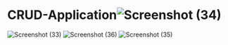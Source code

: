 # CRUD-Application![Screenshot (34)](https://github.com/manisaisidda/CRUD-Application/assets/113222679/29b54a76-1c7f-410e-81be-1a4a66af7242)
![Screenshot (33)](https://github.com/manisaisidda/CRUD-Application/assets/113222679/985f7bc9-077b-47ee-8728-8d33fda7971a)
![Screenshot (36)](https://github.com/manisaisidda/CRUD-Application/assets/113222679/c1678e1f-a366-4251-a5fa-23f69b9c2ef0)
![Screenshot (35)](https://github.com/manisaisidda/CRUD-Application/assets/113222679/8cfe919b-749c-4bc7-a5c0-b194d926f655)
